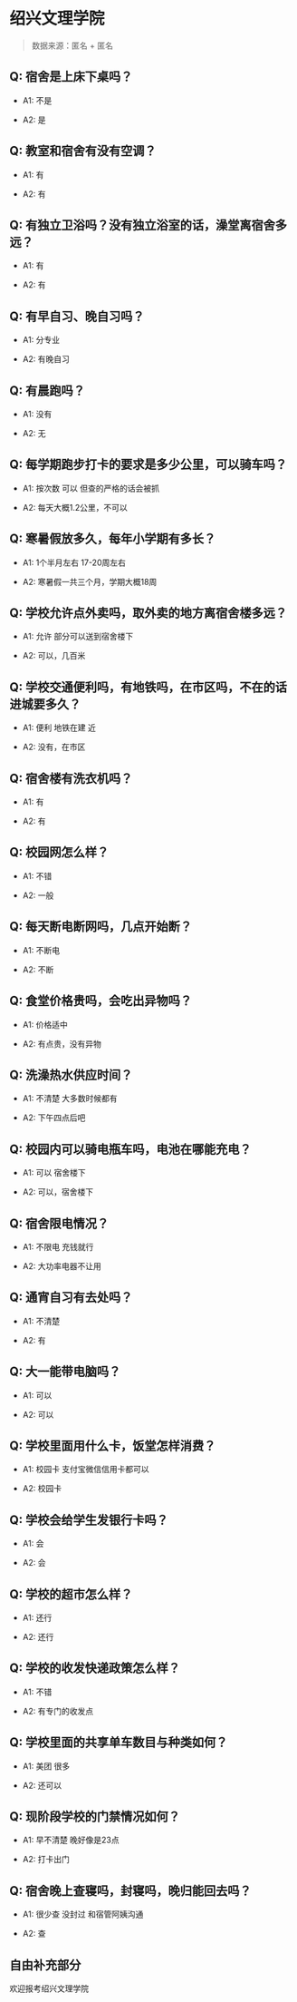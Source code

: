 # 绍兴文理学院

> 数据来源：匿名 + 匿名

## Q: 宿舍是上床下桌吗？

- A1: 不是

- A2: 是

## Q: 教室和宿舍有没有空调？

- A1: 有

- A2: 有

## Q: 有独立卫浴吗？没有独立浴室的话，澡堂离宿舍多远？

- A1: 有

- A2: 有

## Q: 有早自习、晚自习吗？

- A1: 分专业

- A2: 有晚自习

## Q: 有晨跑吗？

- A1: 没有

- A2: 无

## Q: 每学期跑步打卡的要求是多少公里，可以骑车吗？

- A1: 按次数 可以 但查的严格的话会被抓

- A2: 每天大概1.2公里，不可以

## Q: 寒暑假放多久，每年小学期有多长？

- A1: 1个半月左右 17-20周左右

- A2: 寒暑假一共三个月，学期大概18周

## Q: 学校允许点外卖吗，取外卖的地方离宿舍楼多远？

- A1: 允许 部分可以送到宿舍楼下

- A2: 可以，几百米

## Q: 学校交通便利吗，有地铁吗，在市区吗，不在的话进城要多久？

- A1: 便利 地铁在建  近

- A2: 没有，在市区

## Q: 宿舍楼有洗衣机吗？

- A1: 有

- A2: 有

## Q: 校园网怎么样？

- A1: 不错

- A2: 一般

## Q: 每天断电断网吗，几点开始断？

- A1: 不断电

- A2: 不断

## Q: 食堂价格贵吗，会吃出异物吗？

- A1: 价格适中

- A2: 有点贵，没有异物

## Q: 洗澡热水供应时间？

- A1: 不清楚 大多数时候都有

- A2: 下午四点后吧

## Q: 校园内可以骑电瓶车吗，电池在哪能充电？

- A1: 可以 宿舍楼下

- A2: 可以，宿舍楼下

## Q: 宿舍限电情况？

- A1: 不限电 充钱就行

- A2: 大功率电器不让用

## Q: 通宵自习有去处吗？

- A1: 不清楚

- A2: 有

## Q: 大一能带电脑吗？

- A1: 可以

- A2: 可以

## Q: 学校里面用什么卡，饭堂怎样消费？

- A1: 校园卡 支付宝微信信用卡都可以

- A2: 校园卡

## Q: 学校会给学生发银行卡吗？

- A1: 会

- A2: 会

## Q: 学校的超市怎么样？

- A1: 还行

- A2: 还行

## Q: 学校的收发快递政策怎么样？

- A1: 不错

- A2: 有专门的收发点

## Q: 学校里面的共享单车数目与种类如何？

- A1: 美团 很多

- A2: 还可以

## Q: 现阶段学校的门禁情况如何？

- A1: 早不清楚 晚好像是23点

- A2: 打卡出门

## Q: 宿舍晚上查寝吗，封寝吗，晚归能回去吗？

- A1: 很少查 没封过 和宿管阿姨沟通

- A2: 查

## 自由补充部分

欢迎报考绍兴文理学院
